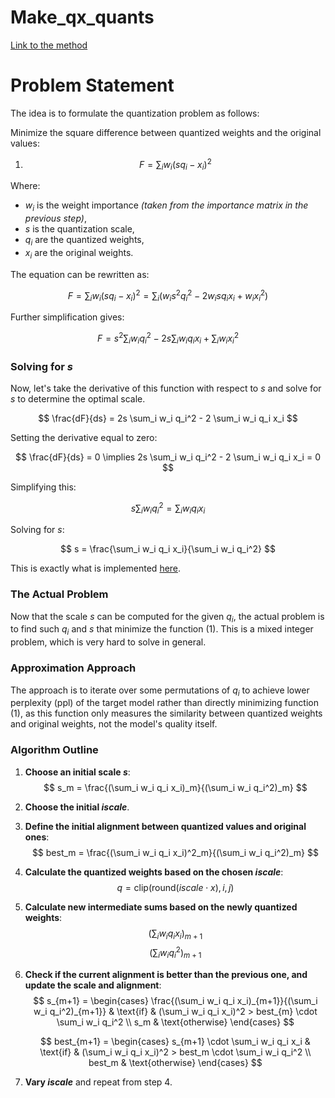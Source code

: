 # Make_qx_quants
[Link to the method](https://github.com/ggerganov/llama.cpp/blob/30f80ca0bcee58669ada7a94244eeccc8c4807cc/ggml/src/ggml-quants.c#L1639)

# Problem Statement

The idea is to formulate the quantization problem as follows:

Minimize the square difference between quantized weights and the original values:

1. $$F = \sum_i w_i (s q_i - x_i)^2$$

Where:
- $w_i$ is the weight importance *(taken from the importance matrix in the previous step)*,
- $s$ is the quantization scale,
- $q_i$ are the quantized weights,
- $x_i$ are the original weights.

The equation can be rewritten as:

$$
F = \sum_i w_i (s q_i - x_i)^2 = 
\sum_i (w_i s^2 q_i^2 - 2 w_i s q_i x_i + w_i x_i^2)
$$

Further simplification gives:

$$
F = s^2 \sum_i w_i q_i^2 - 2s \sum_i w_i q_i x_i + \sum_i w_i x_i^2
$$

### Solving for $s$

Now, let's take the derivative of this function with respect to $s$ and solve for $s$ to determine the optimal scale.

$$
\frac{dF}{ds} = 2s \sum_i w_i q_i^2 - 2 \sum_i w_i q_i x_i
$$

Setting the derivative equal to zero:

$$
\frac{dF}{ds} = 0 \implies 2s \sum_i w_i q_i^2 - 2 \sum_i w_i q_i x_i = 0
$$

Simplifying this:

$$
s \sum_i w_i q_i^2 = \sum_i w_i q_i x_i
$$

Solving for $s$:

$$
s = \frac{\sum_i w_i q_i x_i}{\sum_i w_i q_i^2}
$$

This is exactly what is implemented [here](https://github.com/ggerganov/llama.cpp/blob/30f80ca0bcee58669ada7a94244eeccc8c4807cc/ggml/src/ggml-quants.c#L1681).

### The Actual Problem

Now that the scale $s$ can be computed for the given $q_i$, the actual problem is to find such $q_i$ and $s$ that minimize the function (1). This is a mixed integer problem, which is very hard to solve in general.

### Approximation Approach

The approach is to iterate over some permutations of $q_i$ to achieve lower perplexity (ppl) of the target model rather than directly minimizing function (1), as this function only measures the similarity between quantized weights and original weights, not the model's quality itself.

### Algorithm Outline

1. **Choose an initial scale $s$**:
   $$
   s_m = \frac{(\sum_i w_i q_i x_i)_m}{(\sum_i w_i q_i^2)_m}
   $$

2. **Choose the initial $iscale$**.

3. **Define the initial alignment between quantized values and original ones**:
   $$
   best_m = \frac{(\sum_i w_i q_i x_i)^2_m}{(\sum_i w_i q_i^2)_m}
   $$

4. **Calculate the quantized weights based on the chosen $iscale$**:
   $$
   q = \text{clip}(\text{round}(iscale \cdot x), i, j)
   $$

5. **Calculate new intermediate sums based on the newly quantized weights**:
   $$
   (\sum_i w_i q_i x_i)_{m+1}
   $$
   $$
   (\sum_i w_i q_i^2)_{m+1}
   $$

6. **Check if the current alignment is better than the previous one, and update the scale and alignment**:
   $$
   s_{m+1} = 
   \begin{cases}
   \frac{(\sum_i w_i q_i x_i)_{m+1}}{(\sum_i w_i q_i^2)_{m+1}} & \text{if} & (\sum_i w_i q_i x_i)^2 > best_{m} \cdot \sum_i w_i q_i^2 \\
   s_m & \text{otherwise}
   \end{cases}
   $$
   
   $$
   best_{m+1} = 
   \begin{cases} 
   s_{m+1} \cdot \sum_i w_i q_i x_i & \text{if} & (\sum_i w_i q_i x_i)^2 > best_m \cdot \sum_i w_i q_i^2 \\
   best_m & \text{otherwise}
   \end{cases}
   $$

7. **Vary $iscale$** and repeat from step 4.
